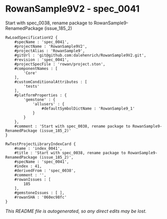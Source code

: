 # RowanSample9V2 - spec_0041
Start with spec_0038, rename package to RowanSample9-RenamedPackage (issue_185_2)
```
RwLoadSpecificationV2 {
	#specName : 'spec_0041',
	#projectName : 'RowanSample9V2',
	#projectAlias : 'RowanSample9',
	#gitUrl : 'git@github.com:dalehenrich/RowanSample9V2.git',
	#revision : 'spec_0041',
	#projectSpecFile : 'rowan/project.ston',
	#componentNames : [
		'Core'
	],
	#customConditionalAttributes : [
		'tests'
	],
	#platformProperties : {
		'gemstone' : {
			'allusers' : {
				#defaultSymbolDictName : 'RowanSample9_1'
			}
		}
	},
	#comment : 'Start with spec_0038, rename package to RowanSample9-RenamedPackage (issue_185_2)'
}

RwTestProjectLibraryIndexCard {
	#name : 'index_0041',
	#title : 'Start with spec_0038, rename package to RowanSample9-RenamedPackage (issue_185_2)',
	#specName : 'spec_0041',
	#index : 41,
	#derivedFrom : 'spec_0038',
	#comment : '',
	#rowanIssues : [
		185
	],
	#gemstoneIssues : [ ],
	#rowanSHA : '060ec98fc'
}
```

*This README file is autogenerated, so any direct edits may be lost.*
